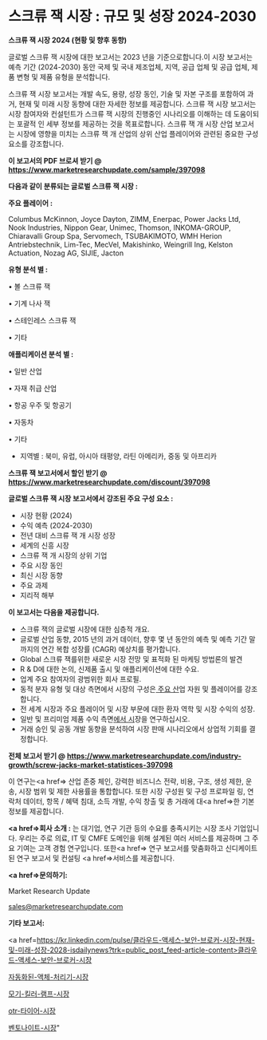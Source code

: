 # 스크류 잭 시장 : 규모 및 성장 2024-2030

<strong>스크류 잭 시장 2024 (현황 및 향후 동향)</strong>

글로벌 스크류 잭 시장에 대한 보고서는 2023 년을 기준으로합니다.이 시장 보고서는 예측 기간 (2024-2030) 동안 국제 및 국내 제조업체, 지역, 공급 업체 및 공급 업체, 제품 변형 및 제품 유형을 분석합니다.

스크류 잭 시장 보고서는 개발 속도, 용량, 성장 동인, 기술 및 자본 구조를 포함하여 과거, 현재 및 미래 시장 동향에 대한 자세한 정보를 제공합니다. 스크류 잭 시장 보고서는 시장 참여자와 컨설턴트가 스크류 잭 시장의 진행중인 시나리오를 이해하는 데 도움이되는 포괄적 인 세부 정보를 제공하는 것을 목표로합니다. 스크류 잭 개 시장 산업 보고서는 시장에 영향을 미치는 스크류 잭 개 산업의 상위 산업 플레이어와 관련된 중요한 구성 요소를 강조합니다.



<strong>이 보고서의 PDF 브로셔 받기 @ <a href=https://www.marketresearchupdate.com/sample/397098>https://www.marketresearchupdate.com/sample/397098</a></strong>



<strong>다음과 같이 분류되는 글로벌 스크류 잭 시장 :</strong>



<strong>주요 플레이어 :</strong>

Columbus McKinnon, Joyce Dayton, ZIMM, Enerpac, Power Jacks Ltd, Nook Industries, Nippon Gear, Unimec, Thomson, INKOMA-GROUP, Chiaravalli Group Spa, Servomech, TSUBAKIMOTO, WMH Herion Antriebstechnik, Lim-Tec, MecVel, Makishinko, Weingrill Ing, Kelston Actuation, Nozag AG, SIJIE, Jacton



<strong>유형 분석 별 :</strong>

• 볼 스크류 잭

• 기계 나사 잭

• 스테인레스 스크류 잭

• 기타



<strong>애플리케이션 분석 별 :</strong>

• 일반 산업

• 자재 취급 산업

• 항공 우주 및 항공기

• 자동차

• 기타

<ul>
  <li>지역별 : 북미, 유럽, 아시아 태평양, 라틴 아메리카, 중동 및 아프리카</li>
</ul>


<strong>스크류 잭 보고서에서 할인 받기 @ <a href=https://www.marketresearchupdate.com/discount/397098>https://www.marketresearchupdate.com/discount/397098</a></strong>



<strong>글로벌 스크류 잭 시장 보고서에서 강조된 주요 구성 요소 :</strong>
<ul>
  <li>시장 현황 (2024)</li>
  <li>수익 예측 (2024-2030)</li>
  <li>전년 대비 스크류 잭 개 시장 성장</li>
  <li>세계의 신흥 시장</li>
  <li>스크류 잭 개 시장의 상위 기업</li>
  <li>주요 시장 동인</li>
  <li>최신 시장 동향</li>
  <li>주요 과제</li>
  <li>지리적 해부</li>
</ul>


<strong>이 보고서는 다음을 제공합니다.</strong>
<ul>
  <li>스크류 잭의 글로벌 시장에 대한 심층적 개요.</li>
  <li>글로벌 산업 동향, 2015 년의 과거 데이터, 향후 몇 년 동안의 예측 및 예측 기간 말까지의 연간 복합 성장률 (CAGR) 예상치를 평가합니다.</li>
  <li>Global 스크류 잭를위한 새로운 시장 전망 및 표적화 된 마케팅 방법론의 발견</li>
  <li>R &amp; D에 대한 논의, 신제품 출시 및 애플리케이션에 대한 수요.</li>
  <li>업계 주요 참여자의 광범위한 회사 프로필.</li>
  <li>동적 분자 유형 및 대상 측면에서 시장의 구성은<a href=> 주요 산</a>업 자원 및 플레이어를 강조합니다.</li>
  <li>전 세계 시장과 주요 플레이어 및 시장 부문에 대한 환자 역학 및 시장 수익의 성장.</li>
  <li>일반 및 프리미엄 제품 수익 측면<a href=>에서 시</a>장을 연구하십시오.</li>
  <li>거래 승인 및 공동 개발 동향을 분석하여 시장 판매 시나리오에서 상업적 기회를 결정합니다.</li>
</ul>



<strong>전체 보고서 받기 @ <a href=https://www.marketresearchupdate.com/industry-growth/screw-jacks-market-statistices-397098>https://www.marketresearchupdate.com/industry-growth/screw-jacks-market-statistices-397098</a></strong>

이 연구는<a href=> 산업 존중</a> 체인, 강력한 비즈니스 전략, 비용, 구조, 생성 제한, 운송, 시장 범위 및 제한 사용률을 통합합니다. 또한 시장 구성원 및 구성 프로파일 링, 연락처 데이터, 항목 / 혜택 침대, 소득 개발, 수익 창출 및 총 거래에 대<a href=>한 기본 </a>정보를 제공합니다.



<strong><a href=>회사 소</a>개 :</strong>
는 대기업, 연구 기관 등의 수요를 충족시키는 시장 조사 기업입니다. 우리는 주로 의료, IT 및 CMFE 도메인을 위해 설계된 여러 서비스를 제공하며 그 주요 기여는 고객 경험 연구입니다. 또한<a href=> 연구 보</a>고서를 맞춤화하고 신디케이트 된 연구 보고서 및 컨설팅 <a href=>서비스</a>를 제공합니다.



<strong><a href=>문의하기:</a></strong>

Market Research Update

sales@marketresearchupdate.com



<strong>기타 보고서:</strong>

<a href=https://kr.linkedin.com/pulse/클라우드-액세스-보안-브로커-시장-현재-및-미래-성장-2028-isdailynews?trk=public_post_feed-article-content>클라우드-액세스-보안-브로커-시장</a>

<a href=https://www.linkedin.com/pulse/자동화된-액체-처리기-시장-현재-및-미래-성장-2029-trend-tracking-tips-360-analysis/>자동화된-액체-처리기-시장</a>

<a href=https://www.linkedin.com/pulse/모기-킬러-램프-시장-규모-및-성장-2023-market-matrix-musings-analysis-oloef/>모기-킬러-램프-시장</a>

<a href=https://www.linkedin.com/pulse/otr-타이어-시장-규모-및-성장-2023-trendsetters-talk-360-analysis-wneqf/>otr-타이어-시장</a>

<a href=https://www.linkedin.com/pulse/벤토나이트-시장-현재-및-미래-성장-2030-trendsetters-talk-360-analysis-rdemf/>벤토나이트-시장</a>"
